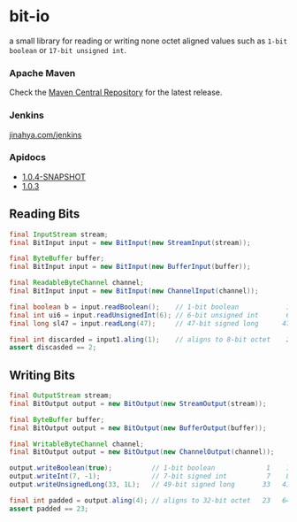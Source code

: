 bit-io
======
a small library for reading or writing none octet aligned values such as `1-bit boolean` or `17-bit unsigned int`.

### Apache Maven
Check the [Maven Central Repository](http://search.maven.org/#search%7Cgav%7C1%7Cg%3A%22com.github.jinahya%22%20AND%20a%3A%22bit-io%22) for the latest release.
### Jenkins
[jinahya.com/jenkins](https://jinahya.com/jenkins/job/com.github.jinahya%20bit-io/)
### Apidocs
* [1.0.4-SNAPSHOT](http://jinahya.github.io/bit-io/site/1.0.4-SNAPSHOT/apidocs/index.html)
* [1.0.3](http://jinahya.github.io/bit-io/site/1.0.3/apidocs/index.html)

## Reading Bits
```java
final InputStream stream;
final BitInput input = new BitInput(new StreamInput(stream));

final ByteBuffer buffer;
final BitInput input = new BitInput(new BufferInput(buffer));

final ReadableByteChannel channel;
final BitInput input = new BitInput(new ChannelInput(channel));

final boolean b = input.readBoolean();    // 1-bit boolean            1    1
final int ui6 = input.readUnsignedInt(6); // 6-bit unsigned int       6    7
final long sl47 = input.readLong(47);     // 47-bit signed long      47   54

final int discarded = input1.aling(1);    // aligns to 8-bit octet    2   56
assert discasded == 2;
```
## Writing Bits
```java
final OutputStream stream;
final BitOutput output = new BitOutput(new StreamOutput(stream));

final ByteBuffer buffer;
final BitOutput output = new BitOutput(new BufferOutput(buffer));

final WritableByteChannel channel;
final BitOutput output = new BitOutput(new ChannelOutput(channel));

output.writeBoolean(true);          // 1-bit boolean             1    1
output.writeInt(7, -1);             // 7-bit signed int          7    8
output.writeUnsignedLong(33, 1L);   // 49-bit signed long       33   41

final int padded = output.aling(4); // aligns to 32-bit octet   23   64
assert padded == 23;
```

